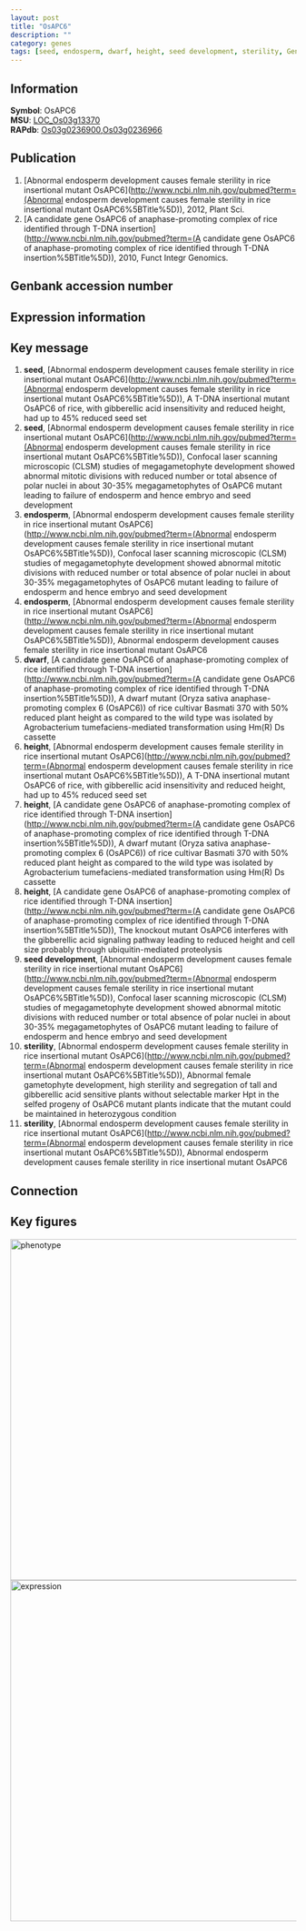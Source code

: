 ```yaml
---
layout: post
title: "OsAPC6"
description: ""
category: genes
tags: [seed, endosperm, dwarf, height, seed development, sterility, Gene]
---
```


## Information
__Symbol__: OsAPC6  
__MSU__: [LOC_Os03g13370](http://rice.plantbiology.msu.edu/cgi-bin/ORF_infopage.cgi?orf=LOC_Os03g13370)  
__RAPdb__: [Os03g0236900](http://rapdb.dna.affrc.go.jp/viewer/gbrowse_details/irgsp1?name=Os03g0236900),[Os03g0236966](http://rapdb.dna.affrc.go.jp/viewer/gbrowse_details/irgsp1?name=Os03g0236966)  

## Publication
1. [Abnormal endosperm development causes female sterility in rice insertional mutant OsAPC6](http://www.ncbi.nlm.nih.gov/pubmed?term=(Abnormal endosperm development causes female sterility in rice insertional mutant OsAPC6%5BTitle%5D)), 2012, Plant Sci.
2. [A candidate gene OsAPC6 of anaphase-promoting complex of rice identified through T-DNA insertion](http://www.ncbi.nlm.nih.gov/pubmed?term=(A candidate gene OsAPC6 of anaphase-promoting complex of rice identified through T-DNA insertion%5BTitle%5D)), 2010, Funct Integr Genomics.

## Genbank accession number

## Expression information

## Key message
1. __seed__, [Abnormal endosperm development causes female sterility in rice insertional mutant OsAPC6](http://www.ncbi.nlm.nih.gov/pubmed?term=(Abnormal endosperm development causes female sterility in rice insertional mutant OsAPC6%5BTitle%5D)), A T-DNA insertional mutant OsAPC6 of rice, with gibberellic acid insensitivity and reduced height, had up to 45% reduced seed set
2. __seed__, [Abnormal endosperm development causes female sterility in rice insertional mutant OsAPC6](http://www.ncbi.nlm.nih.gov/pubmed?term=(Abnormal endosperm development causes female sterility in rice insertional mutant OsAPC6%5BTitle%5D)),  Confocal laser scanning microscopic (CLSM) studies of megagametophyte development showed abnormal mitotic divisions with reduced number or total absence of polar nuclei in about 30-35% megagametophytes of OsAPC6 mutant leading to failure of endosperm and hence embryo and seed development
3. __endosperm__, [Abnormal endosperm development causes female sterility in rice insertional mutant OsAPC6](http://www.ncbi.nlm.nih.gov/pubmed?term=(Abnormal endosperm development causes female sterility in rice insertional mutant OsAPC6%5BTitle%5D)),  Confocal laser scanning microscopic (CLSM) studies of megagametophyte development showed abnormal mitotic divisions with reduced number or total absence of polar nuclei in about 30-35% megagametophytes of OsAPC6 mutant leading to failure of endosperm and hence embryo and seed development
4. __endosperm__, [Abnormal endosperm development causes female sterility in rice insertional mutant OsAPC6](http://www.ncbi.nlm.nih.gov/pubmed?term=(Abnormal endosperm development causes female sterility in rice insertional mutant OsAPC6%5BTitle%5D)), Abnormal endosperm development causes female sterility in rice insertional mutant OsAPC6
5. __dwarf__, [A candidate gene OsAPC6 of anaphase-promoting complex of rice identified through T-DNA insertion](http://www.ncbi.nlm.nih.gov/pubmed?term=(A candidate gene OsAPC6 of anaphase-promoting complex of rice identified through T-DNA insertion%5BTitle%5D)), A dwarf mutant (Oryza sativa anaphase-promoting complex 6 (OsAPC6)) of rice cultivar Basmati 370 with 50% reduced plant height as compared to the wild type was isolated by Agrobacterium tumefaciens-mediated transformation using Hm(R) Ds cassette
6. __height__, [Abnormal endosperm development causes female sterility in rice insertional mutant OsAPC6](http://www.ncbi.nlm.nih.gov/pubmed?term=(Abnormal endosperm development causes female sterility in rice insertional mutant OsAPC6%5BTitle%5D)), A T-DNA insertional mutant OsAPC6 of rice, with gibberellic acid insensitivity and reduced height, had up to 45% reduced seed set
7. __height__, [A candidate gene OsAPC6 of anaphase-promoting complex of rice identified through T-DNA insertion](http://www.ncbi.nlm.nih.gov/pubmed?term=(A candidate gene OsAPC6 of anaphase-promoting complex of rice identified through T-DNA insertion%5BTitle%5D)), A dwarf mutant (Oryza sativa anaphase-promoting complex 6 (OsAPC6)) of rice cultivar Basmati 370 with 50% reduced plant height as compared to the wild type was isolated by Agrobacterium tumefaciens-mediated transformation using Hm(R) Ds cassette
8. __height__, [A candidate gene OsAPC6 of anaphase-promoting complex of rice identified through T-DNA insertion](http://www.ncbi.nlm.nih.gov/pubmed?term=(A candidate gene OsAPC6 of anaphase-promoting complex of rice identified through T-DNA insertion%5BTitle%5D)),  The knockout mutant OsAPC6 interferes with the gibberellic acid signaling pathway leading to reduced height and cell size probably through ubiquitin-mediated proteolysis
9. __seed development__, [Abnormal endosperm development causes female sterility in rice insertional mutant OsAPC6](http://www.ncbi.nlm.nih.gov/pubmed?term=(Abnormal endosperm development causes female sterility in rice insertional mutant OsAPC6%5BTitle%5D)),  Confocal laser scanning microscopic (CLSM) studies of megagametophyte development showed abnormal mitotic divisions with reduced number or total absence of polar nuclei in about 30-35% megagametophytes of OsAPC6 mutant leading to failure of endosperm and hence embryo and seed development
10. __sterility__, [Abnormal endosperm development causes female sterility in rice insertional mutant OsAPC6](http://www.ncbi.nlm.nih.gov/pubmed?term=(Abnormal endosperm development causes female sterility in rice insertional mutant OsAPC6%5BTitle%5D)),  Abnormal female gametophyte development, high sterility and segregation of tall and gibberellic acid sensitive plants without selectable marker Hpt in the selfed progeny of OsAPC6 mutant plants indicate that the mutant could be maintained in heterozygous condition
11. __sterility__, [Abnormal endosperm development causes female sterility in rice insertional mutant OsAPC6](http://www.ncbi.nlm.nih.gov/pubmed?term=(Abnormal endosperm development causes female sterility in rice insertional mutant OsAPC6%5BTitle%5D)), Abnormal endosperm development causes female sterility in rice insertional mutant OsAPC6

## Connection

## Key figures
<img src="http://ricencode.github.io/images/OsAPC6.pheno.png" alt="phenotype"  style="width: 600px;"/>

<img src="http://ricencode.github.io/images/OsAPC6.exp.png" alt="expression"  style="width: 600px;"/>


